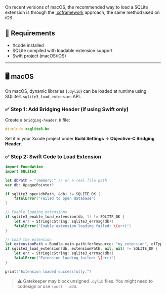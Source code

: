 On recent versions of macOS, the recommended way to load a SQLite extension is through the [.xcframework](https://github.com/sqliteai/sqlite-extensions-guide/blob/main/platforms/ios.md) approach, the same method used on iOS.

## 🔧 Requirements

- Xcode installed
- SQLite compiled with loadable extension support
- Swift project (macOS/iOS)

---

## 🖥️ macOS

On macOS, dynamic libraries (`.dylib`) can be loaded at runtime using SQLite’s `sqlite3_load_extension` API.

### ✅ Step 1: Add Bridging Header (if using Swift only)

Create a `bridging-header.h` file:

```c
#include <sqlite3.h>
```

Set it in your Xcode project under **Build Settings → Objective-C Bridging Header**.

### ✅ Step 2: Swift Code to Load Extension

```swift
import Foundation
import SQLite3

let dbPath = ":memory:" // or a real file path
var db: OpaquePointer?

if sqlite3_open(dbPath, &db) != SQLITE_OK {
    fatalError("Failed to open database")
}

// Enable loading extensions
if sqlite3_enable_load_extension(db, 1) != SQLITE_OK {
    let err = String(cString: sqlite3_errmsg(db))
    fatalError("Enable extension loading failed: \(err)")
}

// Load the extension
let extensionPath = Bundle.main.path(forResource: "my_extension", ofType: "dylib")!
if sqlite3_load_extension(db, extensionPath, nil, nil) != SQLITE_OK {
    let err = String(cString: sqlite3_errmsg(db))
    fatalError("Extension loading failed: \(err)")
}

print("Extension loaded successfully.")
```

> ⚠️ Gatekeeper may block unsigned `.dylib` files. You might need to codesign or use `spctl --add`.
